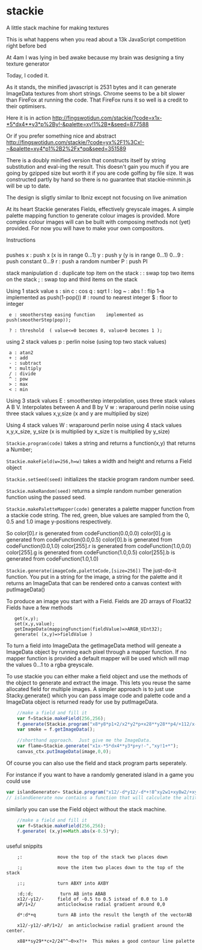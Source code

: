 # stackie
A little stack machine for making textures

This is what happens when you read about a 13k JavaScript competition right before bed

At 4am I was lying in bed awake because my brain was designing a tiny texture generator

Today, I coded it.

As it stands, the minified javascript is 2531 bytes and it can generate ImageData textures from short strings. Chrome seems to be a bit slower than FireFox at running the code.  That FireFox runs it so well is a credit to their optimisers.

Here it is in action http://fingswotidun.com/stackie/?code=x1x-*5*dx4**y3*p%2By!-&palette=xy!1%2B*&seed=877588

Or if you prefer something nice and abstract
http://fingswotidun.com/stackie/?code=yx%2F1%3Cx!-~&palette=xy4*p1%2B2%2Fx*qq&seed=351589

There is a doubly minified version that constructs itself by string substitution and eval-ing the result.  This doesn't gain you much if you are going by gzipped size but worth it if you are code golfing by file size.  It was constructed partly by hand so there is no guarantee that stackie-minmin.js will be up to date. 

The design is sligtly similar to Ibniz except not focusing on live animation


At its heart Stackie generates Fields, effectively greyscale images.   A simple palette mapping function to generate colour images is provided. More complex colour images will can be built with composing methods not (yet) provided. For now you will have to make your own compositors.  

Instructions
###

pushes
     x : push x (x is in range 0...1)
     y : push y (y is in range 0...1)
     0...9 : push constant 0...9
     r : push a random number
     P : push PI

stack manipulation
     d : duplicate top item on the stack 
     : : swap top two items on the stack
     ; : swap top and third items on the stack

Using 1 stack value
     s : sin 
     c : cos 
     q : sqrt 
     l : log
     ~ : abs 
     ! : flip        1-a                  implemented as  push(1-pop()) 
     # : round to nearest integer
     $ : floor to integer
     
     e : smootherstep easing function    implemented as push(smootherStep(pop));

     ? : threshold  ( value<=0 becomes 0, value>0 becomes 1 );  

using 2 stack values
     p : perlin noise (using top two stack values) 

     a : atan2 
     + : add 
     - : subtract 
     * : multiply 
     / : divide 
     ^ : pow         
     > : max         
     < : min         

Using 3 stack values
     E : smootherstep interpolation,  uses three stack values A B V.  Interpolates between A and B by V
     w : wraparound perlin noise using three stack values x,y,size  (x and y are multiplied by size)

Using 4 stack values
     W : wraparound perlin noise using 4 stack values x,y,x_size, y_size (x is multiplied by x_size t is multiplied by y_size)


`Stackie.program(code)` takes a string and returns a function(x,y) that returns a Number;

`Stackie.makeField(w=256,h=w)` takes a width and height and returns a Field object 

`Stackie.setSeed(seed)` initializes the stackie program random number seed. 

`Stackie.makeRandom(seed)`  returns a simple random number generation function using the passed seed.

`Stackie.makePaletteMapper(code)` generates a palette mapper function from a stackie code string.  The red, green, blue values are sampled from the 0, 0.5 and 1.0 image y-positions respectively.  

So
 color[0].r is generated from codeFunction(0.0,0.0)
 color[0].g is generated from codeFunction(0.0,0.5)
 color[0].b is generated from codeFunction(0.0,1.0)
 color[255].r is generated from codeFunction(1.0,0.0)
 color[255].g is generated from codeFunction(1.0,0.5)
 color[255].b is generated from codeFunction(1.0,1.0)

`Stackie.generate(imageCode,paletteCode,[size=256])` The just-do-it function.  You put in a string for the image, a string for the palette and it returns an ImageData that can be rendered onto a canvas context with putImageData()


To produce an image you start with a Field.  Fields are 2D arrays of Float32  
 Fields have a few methods
 ```
    get(x,y);   
    set(x,y,value);
    getImageData(mappingFunction(fieldValue)=>ARGB_UInt32);
    generate( (x,y)=>fieldValue )    
```
To turn a field into ImageData the getImageData method will geneate a ImageData object by running each pixel through a mapper function.   If no mapper function is provided a default
mapper will be used which will map the values 0...1 to a  rgba greyscale.


To use stackie you can either make a field object and use the methods of the object
to  generate and extract the image.  This lets you reuse the same allocated field for multiple
images.   A simpler approach is to just use Stacky.generate() which you can pass image code and palette code and a ImageData object is returned ready for use by putImageData.

```javascript
	//make a field and fill it
	var f=Stackie.makeField(256,256);
	f.generate(Stackie.program("x8*y8*p1+2/x2*y2*p+x28**y28**p4/+112/x-d*-112/y-d*-*d*d*d*d**"));
	var smoke = f.getImageData();

	//shorthand approach.  Just give me the ImageData. 
	var flame=Stackie.generate("x1x-*5*dx4**y3*p+y!-","xy!1+*");
	canvas_ctx.putImageData(image,0,0); 
``` 

Of course you can also use the field and stack program parts seperately. 

For instance if you want to have a randomly generated island in a game you could use 

```javascript
var islandGenerator= Stackie.program("x12/-d*y12/-d*+!8^xy2w1+xy8w2/+xy4w2/+*19/-0>");
// islandGenerate now contains a function that will calculate the altitude of an island at x,y;  
``` 

similarly you can use the Field object without the stack machine.

```javascript
	//make a field and fill it
	var f=Stackie.makeField(256,256);
	f.generate( (x,y)=>Math.abs(x-0.5)*y);
``` 

###

useful snippits
```        
    ;:             move the top of the stack two places down
    
    :;             move the item two places down to the top of the stack

    ;:;            turn ABXY into AXBY

    :d;:d;          turn AB into ABAB
    x12/-y12/-     field of -0.5 to 0.5 istead of 0.0 to 1.0
    aP/1+2/        anticlockwise radial gradient around 0,0

    d*:d*+q        turn AB into the result the length of the vectorAB

    x12/-y12/-aP/1+2/  an anticlockwise radial gradient around the center.

    x88**sy29**c+2/24^^~0>x?!+  This makes a good contour line palette
```    